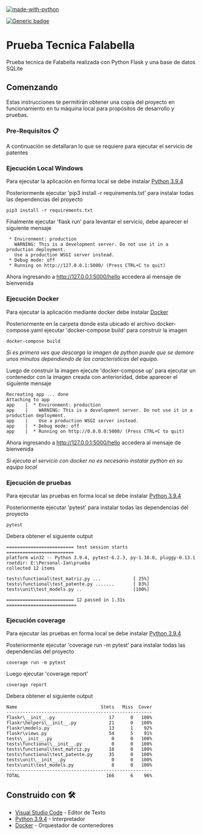 [![made-with-python](https://img.shields.io/badge/Made%20with-Python-1f425f.svg)](https://www.python.org/)

[![Generic badge](https://img.shields.io/badge/coverage-96%25-green)](https://shields.io/)


# Prueba Tecnica Falabella
Prueba tecnica de Falabella realizada con Python Flask y una base de datos SQLite

## Comenzando
Estas instrucciones te permitirán obtener una copia del proyecto en funcionamiento en tu máquina local para propósitos de desarrollo y pruebas.

### Pre-Requisitos 📋
A continuación se detallaran lo que se requiere para ejecutar el servicio de patentes

### Ejecución Local Windows

Para ejecutar la aplicación en forma local se debe instalar [Python 3.9.4](https://www.python.org/downloads/)

Posteriormente ejecutar 'pip3 install -r requirements.txt' para instalar todas las dependencias del proyecto
```
pip3 install -r requirements.txt
```

Finalmente ejecutar 'flask run' para levantar el servicio, debe aparecer el siguiente mensaje
```
 * Environment: production
   WARNING: This is a development server. Do not use it in a production deployment.
   Use a production WSGI server instead.
 * Debug mode: off
 * Running on http://127.0.0.1:5000/ (Press CTRL+C to quit)
```

Ahora ingresando a http://127.0.0.1:5000/hello accedera al mensaje de bienvenida

### Ejecución Docker

Para ejecutar la aplicación mediante docker debe instalar [Docker](https://docs.docker.com/docker-for-windows/install/) 

Posteriormente en la carpeta donde esta ubicado el archivo docker-compose.yaml ejecutar 'docker-compose build' para construir la imagen
```
docker-compose build
```
_Si es primera ves que descarga la imagen de python puede que se demore unos minutos dependiendo de las caracteristicas del equipo._

Luego de construir la imagen ejecute 'docker-compose up' para ejecutar un contenedor con la imagen creada con anterioridad, debe aparecer el siguiente mensaje

```
Recreating app ... done
Attaching to app
app    |  * Environment: production
app    |    WARNING: This is a development server. Do not use it in a production deployment.
app    |    Use a production WSGI server instead.
app    |  * Debug mode: off
app    |  * Running on http://0.0.0.0:5000/ (Press CTRL+C to quit)
```
Ahora ingresando a http://127.0.0.1:5000/hello accedera al mensaje de bienvenida

_Si ejecuta el servicio con docker no es necesario instalar python en su equipo local_

### Ejecución de pruebas

Para ejecutar las pruebas en forma local se debe instalar [Python 3.9.4](https://www.python.org/downloads/)

Posteriormente ejecutar 'pytest' para instalar todas las dependencias del proyecto
```
pytest
```
Debera obtener el siguiente output
```
========================= test session starts =========================
platform win32 -- Python 3.9.4, pytest-6.2.3, py-1.10.0, pluggy-0.13.1
rootdir: E:\Personal-Ian\prueba
collected 12 items

tests\functional\test_matriz.py ...            [ 25%]
tests\functional\test_patente.py .......       [ 83%]
tests\unit\test_models.py ..                   [100%] 

========================= 12 passed in 1.31s ==========================
```

### Ejecución coverage
Para ejecutar las pruebas en forma local se debe instalar [Python 3.9.4](https://www.python.org/downloads/)

Posteriormente ejecutar 'coverage run -m pytest' para instalar todas las dependencias del proyecto
```
coverage run -m pytest
```
Luego ejecutar 'coverage report'
```
coverage report
```

Debera obtener el siguiente output
```
Name                               Stmts   Miss  Cover
------------------------------------------------------
flaskr\__init__.py                    17      0   100%
flaskr\helpers\__init__.py            21      0   100%
flaskr\models.py                      13      1    92%
flaskr\views.py                       54      5    91%
tests\__init__.py                      0      0   100%
tests\functional\__init__.py           0      0   100%
tests\functional\test_matriz.py       18      0   100%
tests\functional\test_patente.py      35      0   100%
tests\unit\__init__.py                 0      0   100%
tests\unit\test_models.py              8      0   100%
------------------------------------------------------
TOTAL                                166      6    96%
```

## Construido con 🛠️

* [Visual Studio Code](https://code.visualstudio.com/download) - Editor de Texto
* [Python 3.9.4](https://www.python.org/downloads/) - Interpretador
* [Docker](https://docs.docker.com/docker-for-windows/install/) - Orquestador de contenedores
